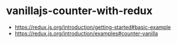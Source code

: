 # vanillajs-counter-with-redux

- https://redux.js.org/introduction/getting-started#basic-example
- https://redux.js.org/introduction/examples#counter-vanilla